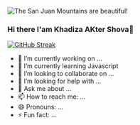 
![The San Juan Mountains are beautiful!](https://getflywheel.com/layout/wp-content/uploads/2021/07/The_Best_Java_Script_Libraries_1800x500-1-1800x500-1.jpeg "San Juan Mountains")


### Hi there I'am Khadiza AKter Shova👋

[![GitHub Streak](https://github-readme-streak-stats.herokuapp.com?user=khadiza-shova&theme=yellowdark&border_radius=5.2&mode=weekly&card_width=499)](https://git.io/streak-stats)


- 🔭 I’m currently working on ...
- 🌱 I’m currently learning Javascript
- 👯 I’m looking to collaborate on ...
- 🤔 I’m looking for help with ...
- 💬 Ask me about ...
- 📫 How to reach me: ...
- 😄 Pronouns: ...
- ⚡ Fun fact: ...

